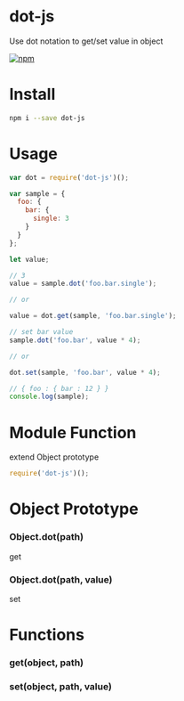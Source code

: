 # dot-js
Use dot notation to get/set value in object

[![npm](https://img.shields.io/npm/v/dot-js.svg)](https://www.npmjs.com/package/dot-js)

# Install

```sh
npm i --save dot-js
```

# Usage

```javascript
var dot = require('dot-js')();

var sample = {
  foo: {
    bar: {
      single: 3
    }
  }
};

let value;

// 3
value = sample.dot('foo.bar.single');

// or

value = dot.get(sample, 'foo.bar.single');

// set bar value
sample.dot('foo.bar', value * 4);

// or

dot.set(sample, 'foo.bar', value * 4);

// { foo : { bar : 12 } }
console.log(sample);

```

# Module Function
extend Object prototype

```javascript
require('dot-js')();
```

# Object Prototype

### Object.dot(path)
get

### Object.dot(path, value)
set

# Functions

### get(object, path)

### set(object, path, value)



